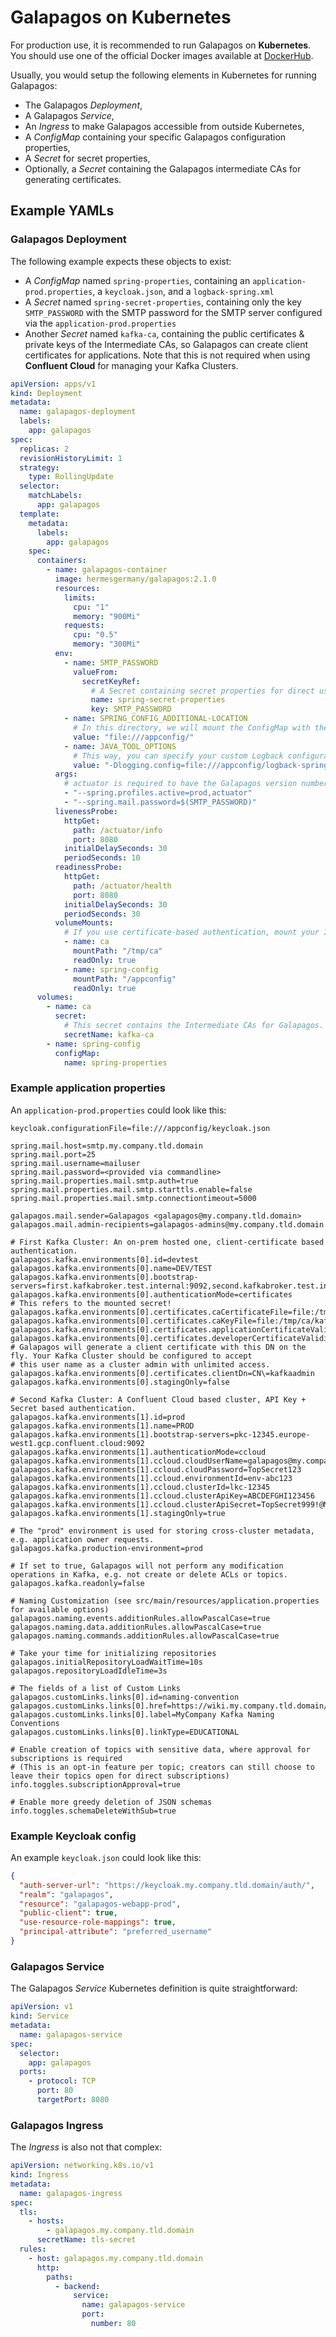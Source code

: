# Galapagos on Kubernetes

For production use, it is recommended to run Galapagos on **Kubernetes**. You should use one of the official Docker
images available at [DockerHub](https://hub.docker.com/r/hermesgermany/galapagos/tags).

Usually, you would setup the following elements in Kubernetes for running Galapagos:

* The Galapagos _Deployment_,
* A Galapagos _Service_,
* An _Ingress_ to make Galapagos accessible from outside Kubernetes,
* A _ConfigMap_ containing your specific Galapagos configuration properties,
* A _Secret_ for secret properties,
* Optionally, a _Secret_ containing the Galapagos intermediate CAs for generating certificates.

## Example YAMLs

### Galapagos Deployment

The following example expects these objects to exist:

* A _ConfigMap_ named `spring-properties`, containing an `application-prod.properties`, a `keycloak.json`, and
  a `logback-spring.xml`
* A _Secret_ named `spring-secret-properties`, containing only the key `SMTP_PASSWORD` with the SMTP password for the
  SMTP server configured via the `application-prod.properties`
* Another _Secret_ named `kafka-ca`, containing the public certificates & private keys of the Intermediate CAs, so
  Galapagos can create client certificates for applications. Note that this is not required when using **Confluent
  Cloud** for managing your Kafka Clusters.

```yaml
apiVersion: apps/v1
kind: Deployment
metadata:
  name: galapagos-deployment
  labels:
    app: galapagos
spec:
  replicas: 2
  revisionHistoryLimit: 1
  strategy:
    type: RollingUpdate
  selector:
    matchLabels:
      app: galapagos
  template:
    metadata:
      labels:
        app: galapagos
    spec:
      containers:
        - name: galapagos-container
          image: hermesgermany/galapagos:2.1.0
          resources:
            limits:
              cpu: "1"
              memory: "900Mi"
            requests:
              cpu: "0.5"
              memory: "300Mi"
          env:
            - name: SMTP_PASSWORD
              valueFrom:
                secretKeyRef:
                  # A Secret containing secret properties for direct use in this YAML.
                  name: spring-secret-properties
                  key: SMTP_PASSWORD
            - name: SPRING_CONFIG_ADDITIONAL-LOCATION
              # In this directory, we will mount the ConfigMap with the application properties.
              value: "file:///appconfig/"
            - name: JAVA_TOOL_OPTIONS
              # This way, you can specify your custom Logback configuration for logging.
              value: "-Dlogging.config=file:///appconfig/logback-spring.xml"
          args:
            # actuator is required to have the Galapagos version number available via Spring Boot Actuator endpoint.
            - "--spring.profiles.active=prod,actuator"
            - "--spring.mail.password=$(SMTP_PASSWORD)"
          livenessProbe:
            httpGet:
              path: /actuator/info
              port: 8080
            initialDelaySeconds: 30
            periodSeconds: 10
          readinessProbe:
            httpGet:
              path: /actuator/health
              port: 8080
            initialDelaySeconds: 30
            periodSeconds: 30
          volumeMounts:
            # If you use certificate-based authentication, mount your Intermediate CAs here 
            - name: ca
              mountPath: "/tmp/ca"
              readOnly: true
            - name: spring-config
              mountPath: "/appconfig"
              readOnly: true
      volumes:
        - name: ca
          secret:
            # This secret contains the Intermediate CAs for Galapagos. They will be referenced from the app properties.
            secretName: kafka-ca
        - name: spring-config
          configMap:
            name: spring-properties
```

### Example application properties

An `application-prod.properties` could look like this:

```properties
keycloak.configurationFile=file:///appconfig/keycloak.json

spring.mail.host=smtp.my.company.tld.domain
spring.mail.port=25
spring.mail.username=mailuser
spring.mail.password=<provided via commandline>
spring.mail.properties.mail.smtp.auth=true
spring.mail.properties.mail.smtp.starttls.enable=false
spring.mail.properties.mail.smtp.connectiontimeout=5000

galapagos.mail.sender=Galapagos <galapagos@my.company.tld.domain>
galapagos.mail.admin-recipients=galapagos-admins@my.company.tld.domain

# First Kafka Cluster: An on-prem hosted one, client-certificate based authentication.
galapagos.kafka.environments[0].id=devtest
galapagos.kafka.environments[0].name=DEV/TEST
galapagos.kafka.environments[0].bootstrap-servers=first.kafkabroker.test.internal:9092,second.kafkabroker.test.internal:9092
galapagos.kafka.environments[0].authenticationMode=certificates
# This refers to the mounted secret!
galapagos.kafka.environments[0].certificates.caCertificateFile=file:/tmp/ca/kafka_dev_ca.cer
galapagos.kafka.environments[0].certificates.caKeyFile=file:/tmp/ca/kafka_dev_ca.key
galapagos.kafka.environments[0].certificates.applicationCertificateValidity=P730D
galapagos.kafka.environments[0].certificates.developerCertificateValidity=P90D
# Galapagos will generate a client certificate with this DN on the fly. Your Kafka Cluster should be configured to accept
# this user name as a cluster admin with unlimited access.
galapagos.kafka.environments[0].certificates.clientDn=CN\=kafkaadmin
galapagos.kafka.environments[0].stagingOnly=false

# Second Kafka Cluster: A Confluent Cloud based cluster, API Key + Secret based authentication.
galapagos.kafka.environments[1].id=prod
galapagos.kafka.environments[1].name=PROD
galapagos.kafka.environments[1].bootstrap-servers=pkc-12345.europe-west1.gcp.confluent.cloud:9092
galapagos.kafka.environments[1].authenticationMode=ccloud
galapagos.kafka.environments[1].ccloud.cloudUserName=galapagos@my.company.tld.domain
galapagos.kafka.environments[1].ccloud.cloudPassword=TopSecret123
galapagos.kafka.environments[1].ccloud.environmentId=env-abc123
galapagos.kafka.environments[1].ccloud.clusterId=lkc-12345
galapagos.kafka.environments[1].ccloud.clusterApiKey=ABCDEFGHI123456
galapagos.kafka.environments[1].ccloud.clusterApiSecret=TopSecret999!@MuchMoreSecrets
galapagos.kafka.environments[1].stagingOnly=true

# The "prod" environment is used for storing cross-cluster metadata, e.g. application owner requests.
galapagos.kafka.production-environment=prod

# If set to true, Galapagos will not perform any modification operations in Kafka, e.g. not create or delete ACLs or topics.
galapagos.kafka.readonly=false

# Naming Customization (see src/main/resources/application.properties for available options)
galapagos.naming.events.additionRules.allowPascalCase=true
galapagos.naming.data.additionRules.allowPascalCase=true
galapagos.naming.commands.additionRules.allowPascalCase=true

# Take your time for initializing repositories
galapagos.initialRepositoryLoadWaitTime=10s
galapagos.repositoryLoadIdleTime=3s

# The fields of a list of Custom Links
galapagos.customLinks.links[0].id=naming-convention
galapagos.customLinks.links[0].href=https://wiki.my.company.tld.domain/Kafka+Naming+Conventions
galapagos.customLinks.links[0].label=MyCompany Kafka Naming Conventions
galapagos.customLinks.links[0].linkType=EDUCATIONAL

# Enable creation of topics with sensitive data, where approval for subscriptions is required
# (This is an opt-in feature per topic; creators can still choose to leave their topics open for direct subscriptions)
info.toggles.subscriptionApproval=true

# Enable more greedy deletion of JSON schemas
info.toggles.schemaDeleteWithSub=true
```

### Example Keycloak config

An example `keycloak.json` could look like this:

```json
{
  "auth-server-url": "https://keycloak.my.company.tld.domain/auth/",
  "realm": "galapagos",
  "resource": "galapagos-webapp-prod",
  "public-client": true,
  "use-resource-role-mappings": true,
  "principal-attribute": "preferred_username"
}
```

### Galapagos Service

The Galapagos _Service_ Kubernetes definition is quite straightforward:

```yaml
apiVersion: v1
kind: Service
metadata:
  name: galapagos-service
spec:
  selector:
    app: galapagos
  ports:
    - protocol: TCP
      port: 80
      targetPort: 8080
```

### Galapagos Ingress

The _Ingress_ is also not that complex:

```yaml
apiVersion: networking.k8s.io/v1
kind: Ingress
metadata:
  name: galapagos-ingress
spec:
  tls:
    - hosts:
        - galapagos.my.company.tld.domain
      secretName: tls-secret
  rules:
    - host: galapagos.my.company.tld.domain
      http:
        paths:
          - backend:
              service:
                name: galapagos-service
                port:
                  number: 80 
```
